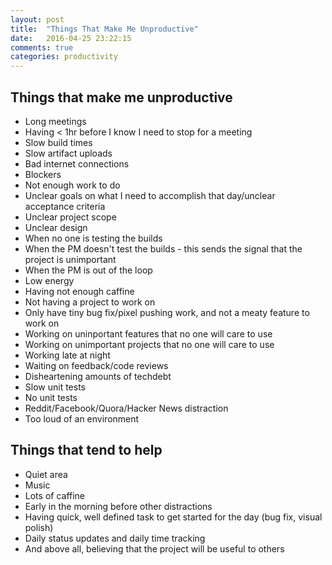 ```yaml
---
layout: post
title:  "Things That Make Me Unproductive"
date:   2016-04-25 23:22:15
comments: true
categories: productivity
---
```


## Things that make me unproductive

* Long meetings
* Having < 1hr before I know I need to stop for a meeting
* Slow build times
* Slow artifact uploads
* Bad internet connections
* Blockers
* Not enough work to do
* Unclear goals on what I need to accomplish that day/unclear acceptance criteria
* Unclear project scope
* Unclear design
* When no one is testing the builds
* When the PM doesn't test the builds - this sends the signal that the project is unimportant
* When the PM is out of the loop
* Low energy
* Having not enough caffine
* Not having a project to work on
* Only have tiny bug fix/pixel pushing work, and not a meaty feature to work on
* Working on uninportant features that no one will care to use
* Working on unimportant projects that no one will care to use
* Working late at night
* Waiting on feedback/code reviews
* Disheartening amounts of techdebt
* Slow unit tests
* No unit tests
* Reddit/Facebook/Quora/Hacker News distraction
* Too loud of an environment


## Things that tend to help

* Quiet area
* Music
* Lots of caffine
* Early in the morning before other distractions
* Having quick, well defined task to get started for the day (bug fix, visual polish)
* Daily status updates and daily time tracking
* And above all, believing that the project will be useful to others
